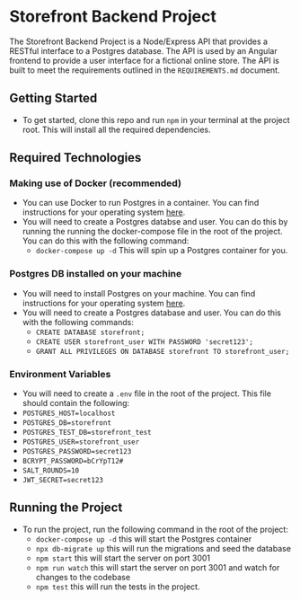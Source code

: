 # Storefront Backend Project
The Storefront Backend Project is a Node/Express API that provides a RESTful interface to a Postgres database. The API is used by an Angular frontend to provide a user interface for a fictional online store. The API is built to meet the requirements outlined in the `REQUIREMENTS.md` document.

## Getting Started
- To get started, clone this repo and run `npm` in your terminal at the project root. This will install all the required dependencies.


## Required Technologies

### Making use of Docker (recommended)
- You can use Docker to run Postgres in a container. You can find instructions for your operating system [here](https://docs.docker.com/get-docker/).
- You will need to create a Postgres databse and user. You can do this by running the running the docker-compose file in the root of the project. You can do this with the following command:
  - `docker-compose up -d`
This will spin up a Postgres container for you.
### Postgres DB installed on your machine
- You will need to install Postgres on your machine. You can find instructions for your operating system [here](https://www.postgresql.org/download/).
- You will need to create a Postgres database and user. You can do this with the following commands:
  - `CREATE DATABASE storefront;`
  - `CREATE USER storefront_user WITH PASSWORD 'secret123';`
  - `GRANT ALL PRIVILEGES ON DATABASE storefront TO storefront_user;`

### Environment Variables
- You will need to create a `.env` file in the root of the project. This file should contain the following:
 - `POSTGRES_HOST=localhost`
 - `POSTGRES_DB=storefront`
 - `POSTGRES_TEST_DB=storefront_test`
 - `POSTGRES_USER=storefront_user`
 - `POSTGRES_PASSWORD=secret123`
 - `BCRYPT_PASSWORD=bCrYpT12#`
 - `SALT_ROUNDS=10`
 - `JWT_SECRET=secret123`

 ## Running the Project
  - To run the project, run the following command in the root of the project:
    - `docker-compose up -d` this will start the Postgres container
    - `npx db-migrate up` this will run the migrations and seed the database
    - `npm start` this will start the server on port 3001
    - `npm run watch` this will start the server on port 3001 and watch for changes to the codebase
    - `npm test` this will run the tests in the project. 


